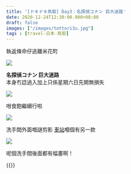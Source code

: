 ```yaml
---
title: '[ドキドキ鳥取] Day3：名探偵コナン 巨大迷路'
date: 2020-12-24T12:30:00.000+08:00
draft: false
images: ["/images/tottori3u.jpg"]
tags : [travel-日本-鳥取]
---
```


執返條命仔逃離米花町

![](/images/tottori3u.jpg)

**名探偵コナン 巨大迷路**  
本身冇諗過入加上只係星期六日先開無損失

![](/images/tottori3u1.jpg)

咁食飽繼續行啦  

![](/images/tottori3u2.jpg)

洗手間外面嘅謎剪影
[車站](https://hidie.net/tottori3h/)嗰個有另一款

![](/images/tottori3u3.jpg)

呢個洗手間後面都有幅畫啊！
   
   
{{<tottori>}}  
